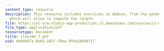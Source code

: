 ```yaml
---
content_type: resource
description: This resource includes exercises to deduce, from the geometry, an expression
  which will allow to compute the length.
file: https://ol-ocw-studio-app-production.s3.amazonaws.com/courses/1-050-solid-mechanics-fall-2004/4e04697a8e05161f79ea4f6a1804b717_class04_7.pdf
file_type: application/pdf
resourcetype: Document
title: class04_7.pdf
uid: 4e04697a-8e05-161f-79ea-4f6a1804b717
---
```


